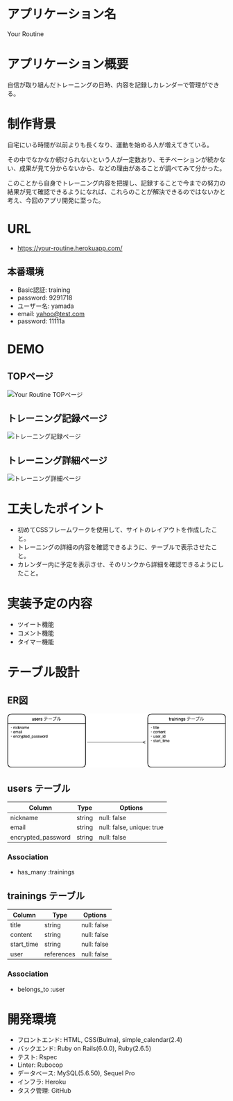 # アプリケーション名
Your Routine

# アプリケーション概要
自信が取り組んだトレーニングの日時、内容を記録しカレンダーで管理ができる。

# 制作背景
自宅にいる時間が以前よりも長くなり、運動を始める人が増えてきている。

その中でなかなか続けられないという人が一定数おり、モチベーションが続かない、成果が見て分からないから、などの理由があることが調べてみて分かった。

このことから自身でトレーニング内容を把握し、記録することで今までの努力の結果が見て確認できるようになれば、これらのことが解決できるのではないかと考え、今回のアプリ開発に至った。

# URL
- https://your-routine.herokuapp.com/
## 本番環境
- Basic認証: training
- password: 9291718
- ユーザー名: yamada
- email: yahoo@test.com
- password: 11111a

# DEMO
## TOPページ
![Your Routine TOPページ](https://i.gyazo.com/d37916cc7288f431b839bb43dc639e4e.png)
## トレーニング記録ページ
![トレーニング記録ページ](https://i.gyazo.com/11542c82c1076680c421dc0a29a656a3.png)
## トレーニング詳細ページ
![トレーニング詳細ページ](https://i.gyazo.com/c4164036b0dc922e98c6843dceb466b1.png)

# 工夫したポイント
- 初めてCSSフレームワークを使用して、サイトのレイアウトを作成したこと。
- トレーニングの詳細の内容を確認できるように、テーブルで表示させたこと。
- カレンダー内に予定を表示させ、そのリンクから詳細を確認できるようにしたこと。

# 実装予定の内容
- ツイート機能
- コメント機能
- タイマー機能

# テーブル設計
## ER図
![ER図](.drawio.png)

## users テーブル

| Column             | Type   | Options                   | 
| ------------------ | ------ | ------------------------- | 
| nickname           | string | null: false               | 
| email              | string | null: false, unique: true | 
| encrypted_password | string | null: false               | 


### Association
- has_many :trainings

## trainings テーブル

| Column      | Type       | Options            | 
| ----------- | ---------- | ------------------ | 
| title       | string     | null: false        | 
| content     | string     | null: false        | 
| start_time  | string     | null: false        | 
| user        | references | null: false        | 


### Association
- belongs_to :user


# 開発環境
- フロントエンド: HTML, CSS(Bulma), simple_calendar(2.4)
- バックエンド: Ruby on Rails(6.0.0), Ruby(2.6.5)
- テスト: Rspec
- Linter: Rubocop
- データベース: MySQL(5.6.50), Sequel Pro
- インフラ: Heroku
- タスク管理: GitHub
